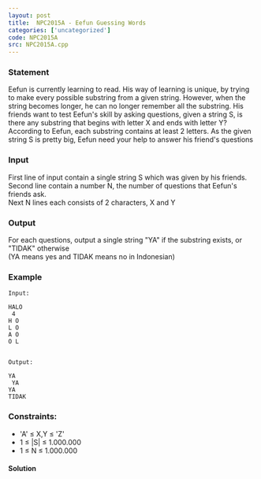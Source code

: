```yaml
---
layout: post
title:  NPC2015A - Eefun Guessing Words
categories: ['uncategorized']
code: NPC2015A
src: NPC2015A.cpp
---
```


### **Statement**

Eefun is currently learning to read. His way of learning is unique, by trying
to make every possible substring from a given string. However, when the string
becomes longer, he can no longer remember all the substring. His friends want
to test Eefun's skill by asking questions, given a string S, is there any
substring that begins with letter X and ends with letter Y? According to
Eefun, each substring contains at least 2 letters. As the given string S is
pretty big, Eefun need your help to answer his friend's questions

### Input

First line of input contain a single string S which was given by his friends.  
Second line contain a number N, the number of questions that Eefun's friends
ask.  
Next N lines each consists of 2 characters, X and Y

### Output

For each questions, output a single string "YA" if the substring exists, or
"TIDAK" otherwise  
(YA means yes and TIDAK means no in Indonesian)

### Example

    
    
    Input:
    HALO  
     4  
    H O  
    L O  
    A O  
    O L 
    
    
    Output:
    YA  
     YA  
    YA  
    TIDAK 

### Constraints:

  * 'A' ≤ X,Y ≤ 'Z'
  * 1 ≤ |S| ≤ 1.000.000
  * 1 ≤ N ≤ 1.000.000



#### **Solution**



